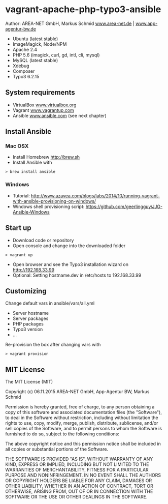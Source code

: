 # vagrant-apache-php-typo3-ansible

Author: AREA-NET GmbH, Markus Schmid www.area-net.de | www.app-agentur-bw.de

* Ubuntu (latest stable)
* ImageMagick, Node/NPM
* Apache 2.4
* PHP 5.6 (imagick, curl, gd, intl, cli, mysql)
* MySQL (latest stable)
* Xdebug
* Composer
* Typo3 6.2.15

## System requirements

* VirtualBox www.virtualbox.org
* Vagrant www.vagrantup.com
* Ansible www.ansible.com (see next chapter)

## Install Ansible

### Mac OSX

* Install Homebrew http://brew.sh
* Install Ansible with
```
> brew install ansible
```

### Windows

* Tutorial: http://www.azavea.com/blogs/labs/2014/10/running-vagrant-with-ansible-provisioning-on-windows/
* Windows shell provisioning script: https://github.com/geerlingguy/JJG-Ansible-Windows

## Start up

* Download code or repository
* Open console and change into the downloaded folder

```
> vagrant up
```

* Open browser and see the Typo3 installation wizard on http://192.168.33.99
* Optional: Setting hostname.dev in /etc/hosts to 192.168.33.99

## Customizing

Change default vars in ansible/vars/all.yml
* Server hostname
* Server packages
* PHP packages
* Typo3 version
* ...

Re-provision the box after changing vars with

```
> vagrant provision
```


## MIT License

The MIT License (MIT)

Copyright (c) 06.11.2015 AREA-NET GmbH, App-Agentur BW, Markus Schmid

Permission is hereby granted, free of charge, to any person obtaining a copy
of this software and associated documentation files (the "Software"), to deal
in the Software without restriction, including without limitation the rights
to use, copy, modify, merge, publish, distribute, sublicense, and/or sell
copies of the Software, and to permit persons to whom the Software is
furnished to do so, subject to the following conditions:

The above copyright notice and this permission notice shall be included in all
copies or substantial portions of the Software.

THE SOFTWARE IS PROVIDED "AS IS", WITHOUT WARRANTY OF ANY KIND, EXPRESS OR
IMPLIED, INCLUDING BUT NOT LIMITED TO THE WARRANTIES OF MERCHANTABILITY,
FITNESS FOR A PARTICULAR PURPOSE AND NONINFRINGEMENT. IN NO EVENT SHALL THE
AUTHORS OR COPYRIGHT HOLDERS BE LIABLE FOR ANY CLAIM, DAMAGES OR OTHER
LIABILITY, WHETHER IN AN ACTION OF CONTRACT, TORT OR OTHERWISE, ARISING FROM,
OUT OF OR IN CONNECTION WITH THE SOFTWARE OR THE USE OR OTHER DEALINGS IN THE
SOFTWARE.

